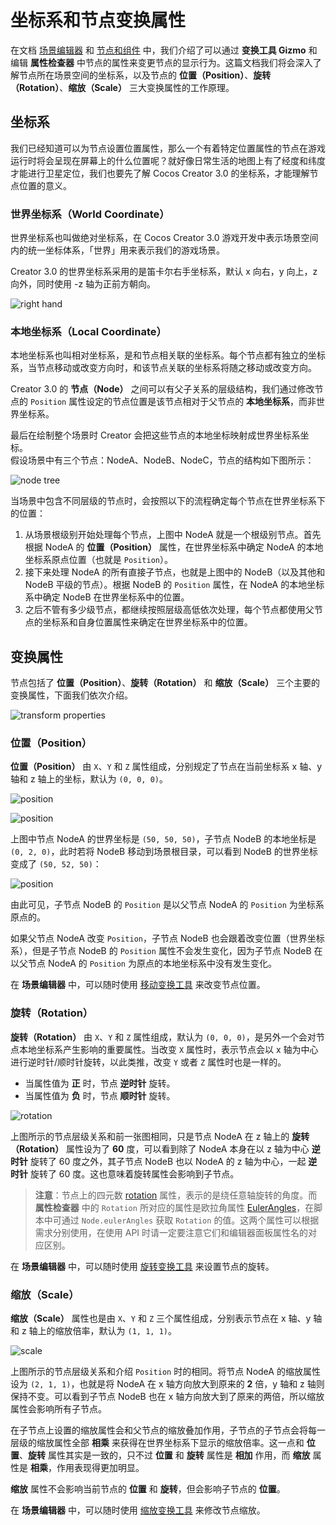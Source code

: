 # 坐标系和节点变换属性

在文档 [场景编辑器](../../editor/scene/index.md) 和 [节点和组件](node-component.md) 中，我们介绍了可以通过 **变换工具 Gizmo** 和编辑 **属性检查器** 中节点的属性来变更节点的显示行为。这篇文档我们将会深入了解节点所在场景空间的坐标系，以及节点的 **位置（Position）**、**旋转（Rotation）**、**缩放（Scale）** 三大变换属性的工作原理。

## 坐标系

我们已经知道可以为节点设置位置属性，那么一个有着特定位置属性的节点在游戏运行时将会呈现在屏幕上的什么位置呢？就好像日常生活的地图上有了经度和纬度才能进行卫星定位，我们也要先了解 Cocos Creator 3.0 的坐标系，才能理解节点位置的意义。

### 世界坐标系（World Coordinate）

世界坐标系也叫做绝对坐标系，在 Cocos Creator 3.0 游戏开发中表示场景空间内的统一坐标体系，「世界」用来表示我们的游戏场景。

Creator 3.0 的世界坐标系采用的是笛卡尔右手坐标系，默认 x 向右，y 向上，z 向外，同时使用 -z 轴为正前方朝向。

![right hand](coord/right_hand.png)

### 本地坐标系（Local Coordinate）

本地坐标系也叫相对坐标系，是和节点相关联的坐标系。每个节点都有独立的坐标系，当节点移动或改变方向时，和该节点关联的坐标系将随之移动或改变方向。

Creator 3.0 的 **节点（Node）** 之间可以有父子关系的层级结构，我们通过修改节点的 `Position` 属性设定的节点位置是该节点相对于父节点的 **本地坐标系**，而非世界坐标系。

最后在绘制整个场景时 Creator 会把这些节点的本地坐标映射成世界坐标系坐标。<br>
假设场景中有三个节点：NodeA、NodeB、NodeC，节点的结构如下图所示：

![node tree](coord/node-tree.png)

当场景中包含不同层级的节点时，会按照以下的流程确定每个节点在世界坐标系下的位置：

1. 从场景根级别开始处理每个节点，上图中 NodeA 就是一个根级别节点。首先根据 NodeA 的 **位置（Position）** 属性，在世界坐标系中确定 NodeA 的本地坐标系原点位置（也就是 `Position`）。
2. 接下来处理 NodeA 的所有直接子节点，也就是上图中的 NodeB（以及其他和 NodeB 平级的节点）。根据 NodeB 的 `Position` 属性，在 NodeA 的本地坐标系中确定 NodeB 在世界坐标系中的位置。
3. 之后不管有多少级节点，都继续按照层级高低依次处理，每个节点都使用父节点的坐标系和自身位置属性来确定在世界坐标系中的位置。

## 变换属性

节点包括了 **位置（Position）**、**旋转（Rotation）** 和 **缩放（Scale）** 三个主要的变换属性，下面我们依次介绍。

![transform properties](coord/transform-properties.png)

### 位置（Position）

**位置（Position）** 由 `X`、`Y` 和 `Z` 属性组成，分别规定了节点在当前坐标系 x 轴、y 轴和 z 轴上的坐标，默认为 `(0, 0, 0)`。

![position](coord/position-nodeA.png)

![position](coord/position-nodeB.png)

上图中节点 NodeA 的世界坐标是 `(50, 50, 50)`，子节点 NodeB 的本地坐标是 `(0, 2, 0)`，此时若将 NodeB 移动到场景根目录，可以看到 NodeB 的世界坐标变成了 `(50, 52, 50)`：

![position](coord/position-nodeB-world.png)

由此可见，子节点 NodeB 的 `Position` 是以父节点 NodeA 的 `Position` 为坐标系原点的。

如果父节点 NodeA 改变 `Position`，子节点 NodeB 也会跟着改变位置（世界坐标系），但是子节点 NodeB 的 `Position` 属性不会发生变化，因为子节点 NodeB 在以父节点 NodeA 的 `Position` 为原点的本地坐标系中没有发生变化。

在 **场景编辑器** 中，可以随时使用 [移动变换工具](../../editor/toolbar/index.md#%E7%A7%BB%E5%8A%A8%E5%8F%98%E6%8D%A2%E5%B7%A5%E5%85%B7) 来改变节点位置。

### 旋转（Rotation）

**旋转（Rotation）** 由 `X`、`Y` 和 `Z` 属性组成，默认为 `(0, 0, 0)`，是另外一个会对节点本地坐标系产生影响的重要属性。当改变 `X` 属性时，表示节点会以 x 轴为中心进行逆时针/顺时针旋转，以此类推，改变 `Y` 或者 `Z` 属性时也是一样的。
- 当属性值为 **正** 时，节点 **逆时针** 旋转。
- 当属性值为 **负** 时，节点 **顺时针** 旋转。

![rotation](coord/rotation.png)

上图所示的节点层级关系和前一张图相同，只是节点 NodeA 在 z 轴上的 **旋转（Rotation）** 属性设为了 **60** 度，可以看到除了 NodeA 本身在以 z 轴为中心 **逆时针** 旋转了 60 度之外，其子节点 NodeB 也以 NodeA 的 z 轴为中心，一起 **逆时针** 旋转了 60 度。这也意味着旋转属性会影响到子节点。

> **注意**：节点上的四元数 [rotation](%__APIDOC__%/zh/class/Node?id=rotation) 属性，表示的是绕任意轴旋转的角度。而 **属性检查器** 中的 `Rotation` 所对应的属性是欧拉角属性 [EulerAngles](__APIDOC__/zh/class/Node?id=eulerAngles)，在脚本中可通过 `Node.eulerAngles` 获取 `Rotation` 的值。这两个属性可以根据需求分别使用，在使用 API 时请一定要注意它们和编辑器面板属性名的对应区别。

在 **场景编辑器** 中，可以随时使用 [旋转变换工具](../../editor/toolbar/index.md#%E6%97%8B%E8%BD%AC%E5%8F%98%E6%8D%A2%E5%B7%A5%E5%85%B7) 来设置节点的旋转。

### 缩放（Scale）

**缩放（Scale）** 属性也是由 `X`、`Y` 和 `Z` 三个属性组成，分别表示节点在 x 轴、y 轴和 z 轴上的缩放倍率，默认为 `(1, 1, 1)`。

![scale](coord/scale.png)

上图所示的节点层级关系和介绍 `Position` 时的相同。将节点 NodeA 的缩放属性设为 `(2, 1, 1)`，也就是将 NodeA 在 x 轴方向放大到原来的 **2** 倍，y 轴和 z 轴则保持不变。可以看到子节点 NodeB 也在 x 轴方向放大到了原来的两倍，所以缩放属性会影响所有子节点。

在子节点上设置的缩放属性会和父节点的缩放叠加作用，子节点的子节点会将每一层级的缩放属性全部 **相乘** 来获得在世界坐标系下显示的缩放倍率。这一点和 **位置**、**旋转** 属性其实是一致的，只不过 **位置** 和 **旋转** 属性是 **相加** 作用，而 **缩放** 属性是 **相乘**，作用表现得更加明显。

**缩放** 属性不会影响当前节点的 **位置** 和 **旋转**，但会影响子节点的 **位置**。

在 **场景编辑器** 中，可以随时使用 [缩放变换工具](../../editor/toolbar/index.md#%E7%BC%A9%E6%94%BE%E5%8F%98%E6%8D%A2%E5%B7%A5%E5%85%B7) 来修改节点缩放。

